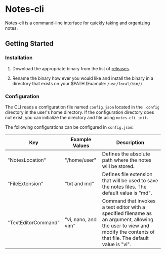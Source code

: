 # Notes-cli

Notes-cli is a command-line interface for quickly taking and organizing notes.

## Getting Started

### Installation

1. Download the appropriate binary from the list of [releases](https://github.com/joshmalbrecht/notes-cli/releases).

2. Rename the binary how ever you would like and install the binary in a directory that exists on your $PATH (Example: `/usr/local/bin/`)

### Configuration

The CLI reads a configuration file named `config.json` located in the `.config` directory in the user's home directory.
If the configuration directory does not exist, you can initialize the directory and file using `notes-cli init`.

The following configurations can be configured in `config.json`:

| Key             | Example Values          | Description                                                         |
| --------------- | ---------------------- | ------------------------------------------------------------------  |
| "NotesLocation" | "/home/user" | Defines the absolute path where the notes will be stored. |
| "FileExtension" | "txt and md" | Defines file extension that will be used to save the notes files. The default value is "md". |
| "TextEditorCommand" | "vi, nano, and vim" | Command that invokes a text editor with a specified filename as an argument, allowing the user to view and modify the contents of that file. The default value is "vi". |

